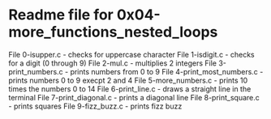 # Readme file for 0x04-more_functions_nested_loops
File 0-isupper.c - checks for uppercase character
File 1-isdigit.c - checks for a digit (0 through 9)
File 2-mul.c - multiplies 2 integers
File 3-print_numbers.c - prints numbers from 0 to 9
File 4-print_most_numbers.c - prints numbers 0 to 9 execpt 2 and 4
File 5-more_numbers.c - prints 10 times the numbers 0 to 14
File 6-print_line.c - draws a straight line in the terminal
File 7-print_diagonal.c - prints a diagonal line
File 8-print_square.c - prints squares
File 9-fizz_buzz.c - prints fizz buzz

